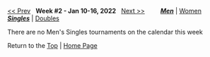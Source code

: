 <a name="top"></a>[<< Prev](men_singles_2147.md) &nbsp; **Week #2 - Jan 10-16, 2022** &nbsp; [Next >>](men_singles_2203.md) &nbsp;&nbsp;&nbsp;&nbsp;&nbsp;&nbsp;&nbsp; [***Men***](./men_singles_2202.md) &#124; [Women](./women_singles_2202.md) &nbsp;&nbsp;&nbsp;&nbsp;&nbsp; [***Singles***](./men_singles_2202.md) &#124; [Doubles](./men_doubles_2202.md)

There are no Men's Singles tournaments on the calendar this week

Return to the [Top](./men_singles_2202.md) &#124; [Home Page](../../index.md)